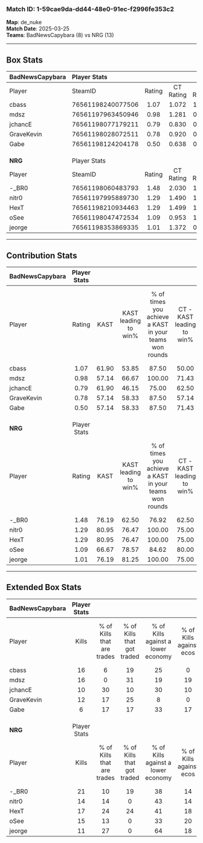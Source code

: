 ### Match ID: 1-59cae9da-dd44-48e0-91ec-f2996fe353c2  
**Map**: de_nuke  
**Match Date**: 2025-03-25  
**Teams**: BadNewsCapybara (8) vs NRG (13)  

---  

## Box Stats  

| **BadNewsCapybara** | Player Stats      |        |           |          |       |       |       |         |        |      |     |
| :- | :- | :-: | :-: | :-: | :-: | :-: | :-: | :-: | :-: | :-: | :-: |
| Player              | SteamID           | Rating | CT Rating | T Rating | KAST  |  ADR  | Kills | Assists | Deaths | K/D  | HS% |
| cbass               | 76561198240077506 |  1.07  |   1.072   |  1.081   | 61.90 | 87.0  |  16   |    1    |   15   | 1.07 | 50  |
| mdsz                | 76561197963450946 |  0.98  |   1.281   |  0.822   | 57.14 | 74.2  |  16   |    2    |   16   | 1.00 | 68  |
| jchancE             | 76561198077179211 |  0.79  |   0.830   |  0.743   | 61.90 | 74.7  |  10   |    7    |   16   | 0.63 | 50  |
| GraveKevin          | 76561198028072511 |  0.78  |   0.920   |  0.645   | 57.14 | 65.7  |  12   |    0    |   16   | 0.75 | 75  |
| Gabe                | 76561198124204178 |  0.50  |   0.638   |  0.367   | 57.14 | 44.4  |   6   |    2    |   15   | 0.40 | 66  |
|                     |                   |        |           |          |       |       |       |         |        |      |     |
|                     |                   |        |           |          |       |       |       |         |        |      |     |
|                     |                   |        |           |          |       |       |       |         |        |      |     |
| **NRG**             | Player Stats      |        |           |          |       |       |       |         |        |      |     |
| Player              | SteamID           | Rating | CT Rating | T Rating | KAST  |  ADR  | Kills | Assists | Deaths | K/D  | HS% |
| -_BR0               | 76561198060483793 |  1.48  |   2.030   |  1.067   | 76.19 | 104.4 |  21   |    4    |   14   | 1.50 | 57  |
| nitr0               | 76561197995889730 |  1.29  |   1.490   |  1.325   | 80.95 | 88.5  |  14   |   13    |   11   | 1.27 | 50  |
| HexT                | 76561198210934463 |  1.29  |   1.499   |  1.270   | 80.95 | 72.3  |  17   |    2    |   12   | 1.42 | 52  |
| oSee                | 76561198047472534 |  1.09  |   0.953   |  1.279   | 66.67 | 64.9  |  15   |    4    |   12   | 1.25 | 20  |
| jeorge              | 76561198353869335 |  1.01  |   1.372   |  0.875   | 76.19 | 61.6  |  11   |    5    |   11   | 1.00 | 45  |
---  

## Contribution Stats  

| **BadNewsCapybara** | Player Stats |       |                      |                                                        |                           |                                                             |                          |                                                            |
| :- | :-: | :-: | :-: | :-: | :-: | :-: | :-: | :-: |
| Player              |    Rating    | KAST  | KAST leading to win% | % of times you achieve a KAST in your teams won rounds | CT - KAST leading to win% | CT - % of times you achieve a KAST in your teams won rounds | T - KAST leading to win% | T - % of times you achieve a KAST in your teams won rounds |
| cbass               |     1.07     | 61.90 |        53.85         |                         87.50                          |           50.00           |                            80.00                            |          60.00           |                           100.00                           |
| mdsz                |     0.98     | 57.14 |        66.67         |                         100.00                         |           71.43           |                           100.00                            |          60.00           |                           100.00                           |
| jchancE             |     0.79     | 61.90 |        46.15         |                         75.00                          |           62.50           |                           100.00                            |          20.00           |                           33.33                            |
| GraveKevin          |     0.78     | 57.14 |        58.33         |                         87.50                          |           57.14           |                            80.00                            |          60.00           |                           100.00                           |
| Gabe                |     0.50     | 57.14 |        58.33         |                         87.50                          |           71.43           |                           100.00                            |          40.00           |                           66.67                            |
|                     |              |       |                      |                                                        |                           |                                                             |                          |                                                            |
|                     |              |       |                      |                                                        |                           |                                                             |                          |                                                            |
|                     |              |       |                      |                                                        |                           |                                                             |                          |                                                            |
| **NRG**             | Player Stats |       |                      |                                                        |                           |                                                             |                          |                                                            |
| Player              |    Rating    | KAST  | KAST leading to win% | % of times you achieve a KAST in your teams won rounds | CT - KAST leading to win% | CT - % of times you achieve a KAST in your teams won rounds | T - KAST leading to win% | T - % of times you achieve a KAST in your teams won rounds |
| -_BR0               |     1.48     | 76.19 |        62.50         |                         76.92                          |           62.50           |                            83.33                            |          62.50           |                           71.43                            |
| nitr0               |     1.29     | 80.95 |        76.47         |                         100.00                         |           75.00           |                           100.00                            |          77.78           |                           100.00                           |
| HexT                |     1.29     | 80.95 |        76.47         |                         100.00                         |           75.00           |                           100.00                            |          77.78           |                           100.00                           |
| oSee                |     1.09     | 66.67 |        78.57         |                         84.62                          |           80.00           |                            66.67                            |          77.78           |                           100.00                           |
| jeorge              |     1.01     | 76.19 |        81.25         |                         100.00                         |           75.00           |                           100.00                            |          87.50           |                           100.00                           |
---  

## Extended Box Stats  

| **BadNewsCapybara** | Player Stats |                            |                            |                                    |                         |                              |                                 |        |                             |                                     |                          |                               |                            |
| :- | :-: | :-: | :-: | :-: | :-: | :-: | :-: | :-: | :-: | :-: | :-: | :-: | :-: |
| Player              |    Kills     | % of Kills that are trades | % of Kills that got traded | % of Kills against a lower economy | % of Kills against ecos | % of Kills that are flawless | % of Kills that are close duels | Deaths | % of Deaths that get traded | % of Deaths against a lower economy | % of Deaths against ecos | % of Deaths that are flawless | % of Deaths that are close |
| cbass               |      16      |             6              |             19             |                 25                 |            0            |              69              |                6                |   15   |              7              |                 13                  |            0             |              67               |             7              |
| mdsz                |      16      |             0              |             31             |                 19                 |           19            |              63              |                0                |   16   |             25              |                  6                  |            0             |              88               |             0              |
| jchancE             |      10      |             30             |             10             |                 30                 |           10            |              60              |               20                |   16   |              0              |                  6                  |            0             |              75               |             6              |
| GraveKevin          |      12      |             17             |             25             |                 8                  |            0            |              58              |                0                |   16   |              6              |                  0                  |            0             |              81               |             6              |
| Gabe                |      6       |             17             |             17             |                 33                 |           17            |              33              |                0                |   15   |             13              |                 13                  |            0             |              67               |             7              |
|                     |              |                            |                            |                                    |                         |                              |                                 |        |                             |                                     |                          |                               |                            |
|                     |              |                            |                            |                                    |                         |                              |                                 |        |                             |                                     |                          |                               |                            |
|                     |              |                            |                            |                                    |                         |                              |                                 |        |                             |                                     |                          |                               |                            |
| **NRG**             | Player Stats |                            |                            |                                    |                         |                              |                                 |        |                             |                                     |                          |                               |                            |
| Player              |    Kills     | % of Kills that are trades | % of Kills that got traded | % of Kills against a lower economy | % of Kills against ecos | % of Kills that are flawless | % of Kills that are close duels | Deaths | % of Deaths that get traded | % of Deaths against a lower economy | % of Deaths against ecos | % of Deaths that are flawless | % of Deaths that are close |
| -_BR0               |      21      |             10             |             19             |                 38                 |           14            |              67              |               10                |   14   |              0              |                 21                  |            0             |              50               |             14             |
| nitr0               |      14      |             14             |             0              |                 43                 |           14            |              79              |                0                |   11   |             36              |                 36                  |            9             |              55               |             0              |
| HexT                |      17      |             24             |             24             |                 41                 |           18            |              76              |                6                |   12   |             25              |                 33                  |            8             |              75               |             0              |
| oSee                |      15      |             13             |             0              |                 33                 |           20            |              87              |                0                |   12   |             17              |                 33                  |            8             |              75               |             0              |
| jeorge              |      11      |             27             |             0              |                 64                 |           18            |              55              |                9                |   11   |             36              |                 36                  |            9             |              55               |             9              |

